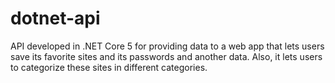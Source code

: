 # dotnet-api
API developed in .NET Core 5 for providing data to a web app that lets users save its favorite sites and its passwords and another data. Also, it lets users to categorize these sites in different categories.